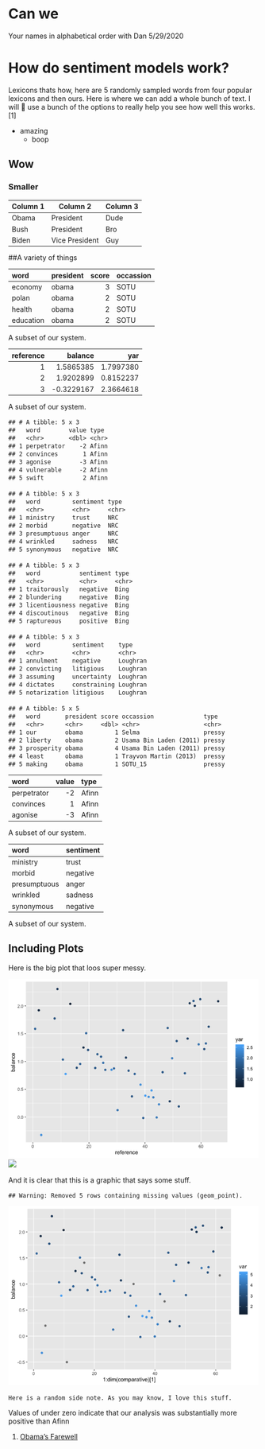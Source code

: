 Can we
================
Your names in alphabetical order with Dan
5/29/2020

# How do sentiment models work?

Lexicons thats how, here are 5 randomly sampled words from four popular
lexicons and then ours. Here is where we can add a whole bunch of text.
I will :brain: use a bunch of the options to really help you see how
well this works. \[1\]

  - amazing
      - boop

## Wow

### Smaller

| Column 1 | Column 2       | Column 3 |
| -------- | -------------- | -------- |
| Obama    | President      | Dude     |
| Bush     | President      | Bro      |
| Biden    | Vice President | Guy      |

\#\#A variety of things

| word      | president | score | occassion |
| :-------- | :-------- | ----: | :-------- |
| economy   | obama     |     3 | SOTU      |
| polan     | obama     |     2 | SOTU      |
| health    | obama     |     2 | SOTU      |
| education | obama     |     2 | SOTU      |

A subset of our system.

| reference |     balance |       yar |
| --------: | ----------: | --------: |
|         1 |   1.5865385 | 1.7997380 |
|         2 |   1.9202899 | 0.8152237 |
|         3 | \-0.3229167 | 2.3664618 |

A subset of our system.

    ## # A tibble: 5 x 3
    ##   word        value type 
    ##   <chr>       <dbl> <chr>
    ## 1 perpetrator    -2 Afinn
    ## 2 convinces       1 Afinn
    ## 3 agonise        -3 Afinn
    ## 4 vulnerable     -2 Afinn
    ## 5 swift           2 Afinn

    ## # A tibble: 5 x 3
    ##   word         sentiment type 
    ##   <chr>        <chr>     <chr>
    ## 1 ministry     trust     NRC  
    ## 2 morbid       negative  NRC  
    ## 3 presumptuous anger     NRC  
    ## 4 wrinkled     sadness   NRC  
    ## 5 synonymous   negative  NRC

    ## # A tibble: 5 x 3
    ##   word           sentiment type 
    ##   <chr>          <chr>     <chr>
    ## 1 traitorously   negative  Bing 
    ## 2 blundering     negative  Bing 
    ## 3 licentiousness negative  Bing 
    ## 4 discoutinous   negative  Bing 
    ## 5 raptureous     positive  Bing

    ## # A tibble: 5 x 3
    ##   word         sentiment    type    
    ##   <chr>        <chr>        <chr>   
    ## 1 annulment    negative     Loughran
    ## 2 convicting   litigious    Loughran
    ## 3 assuming     uncertainty  Loughran
    ## 4 dictates     constraining Loughran
    ## 5 notarization litigious    Loughran

    ## # A tibble: 5 x 5
    ##   word       president score occassion              type  
    ##   <chr>      <chr>     <dbl> <chr>                  <chr> 
    ## 1 our        obama         1 Selma                  pressy
    ## 2 liberty    obama         2 Usama Bin Laden (2011) pressy
    ## 3 prosperity obama         4 Usama Bin Laden (2011) pressy
    ## 4 least      obama         1 Trayvon Martin (2013)  pressy
    ## 5 making     obama         1 SOTU_15                pressy

| word        | value | type  |
| :---------- | ----: | :---- |
| perpetrator |   \-2 | Afinn |
| convinces   |     1 | Afinn |
| agonise     |   \-3 | Afinn |

A subset of our system.

| word         | sentiment |
| :----------- | :-------- |
| ministry     | trust     |
| morbid       | negative  |
| presumptuous | anger     |
| wrinkled     | sadness   |
| synonymous   | negative  |

A subset of our system.

## Including Plots

Here is the big plot that loos super
messy.

![](README_files/figure-gfm/pressure-1.png)<!-- -->![](https://i.kym-cdn.com/photos/images/newsfeed/000/598/653/75f.jpg)<!-- -->

And it is clear that this is a graphic that says some
stuff.

    ## Warning: Removed 5 rows containing missing values (geom_point).

![](README_files/figure-gfm/description%20of%20what%20is%20up-1.png)<!-- -->

``` marginfigure
Here is a random side note. As you may know, I love this stuff. 
```

Values of under zero indicate that our analysis was substantially more
positive than Afinn

1.  [Obama’s
    Farewell](https://www.presidency.ucsb.edu/documents/farewell-address-the-nation-from-chicago-illinois)
